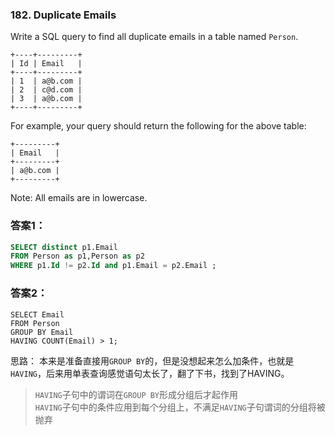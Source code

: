 ### 182. Duplicate Emails  
  
Write a SQL query to find all duplicate emails in a table named `Person`.    

```
+----+---------+
| Id | Email   |
+----+---------+
| 1  | a@b.com |
| 2  | c@d.com |
| 3  | a@b.com |
+----+---------+
```  

For example, your query should return the following for the above table:  


```
+---------+
| Email   |
+---------+
| a@b.com |
+---------+
```  

Note: All emails are in lowercase.  


### 答案1： 

```sql
SELECT distinct p1.Email 
FROM Person as p1,Person as p2 
WHERE p1.Id != p2.Id and p1.Email = p2.Email ;
```
  

### 答案2：  

```
SELECT Email 
FROM Person 
GROUP BY Email 
HAVING COUNT(Email) > 1;
```
  

思路： 
本来是准备直接用`GROUP BY`的，但是没想起来怎么加条件，也就是`HAVING`，后来用单表查询感觉语句太长了，翻了下书，找到了HAVING。 
> `HAVING`子句中的谓词在`GROUP BY`形成分组后才起作用  
> `HAVING`子句中的条件应用到每个分组上，不满足`HAVING`子句谓词的分组将被抛弃  